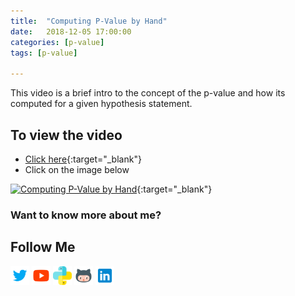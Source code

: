 ```yaml
---
title:  "Computing P-Value by Hand"
date:   2018-12-05 17:00:00
categories: [p-value]
tags: [p-value]

---
```


This video is a brief intro to the concept of the p-value and how its computed for a given hypothesis statement.


## To view the video
* [Click here](https://youtu.be/R9xAlR893R4){:target="_blank"}
* Click on the image below

[![Computing P-Value by Hand](http://img.youtube.com/vi/R9xAlR893R4/0.jpg)](http://www.youtube.com/watch?v=R9xAlR893R4){:target="_blank"}

### Want to know more about me?
## Follow Me
<a href="https://twitter.com/_bhaveshbhatt" target="_blank"><img class="ai-subscribed-social-icon" src="/assets/images/tw.png" width="30"></a>
<a href="https://www.youtube.com/bhaveshbhatt8791/" target="_blank"><img class="ai-subscribed-social-icon" src="/assets/images/ytb.png" width="30"></a>
<a href="https://www.youtube.com/PythonTricks/" target="_blank"><img class="ai-subscribed-social-icon" src="/assets/images/python_logo.png" width="30"></a>
<a href="https://github.com/bhattbhavesh91" target="_blank"><img class="ai-subscribed-social-icon" src="/assets/images/gthb.png" width="30"></a>
<a href="https://www.linkedin.com/in/bhattbhavesh91/" target="_blank"><img class="ai-subscribed-social-icon" src="/assets/images/lnkdn.png" width="30"></a>
